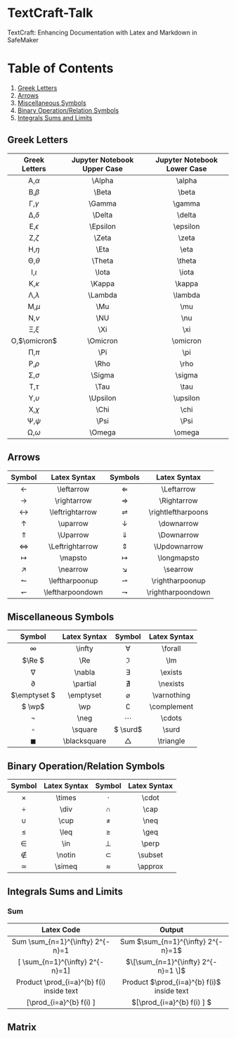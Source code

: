 # TextCraft-Talk
TextCraft: Enhancing Documentation with Latex and Markdown in SafeMaker

# Table of Contents
1. [Greek Letters](#GreekLetters)
2. [Arrows](#Arrows)
3. [Miscellaneous Symbols](#MiscellaneousSymbols)
3. [Binary Operation/Relation Symbols](#BinaryOperationRelationSymbols)
4. [Integrals Sums and Limits](#IntegralsSumsandLimits)


## Greek Letters <a name="GreekLetters"></a>

|     Greek Letters      | Jupyter Notebook Upper Case |Jupyter Notebook Lower Case |
|:----------------------:|:---------------------------:|:--------------------------:|
|   &Alpha;,$`\alpha`$   |           \Alpha            |           \alpha           |
|    &Beta;,$`\beta`$    |            \Beta            |           \beta            |
|   &Gamma;,$`\gamma`$   |           \Gamma            |           \gamma           |
|   &Delta;,$`\delta`$   |           \Delta            |           \delta           |
| &Epsilon;,$`\epsilon`$ |          \Epsilon           |          \epsilon          |
|    &Zeta;,$`\zeta`$    |            \Zeta            |           \zeta            |
|     &Eta;,$`\eta`$     |            \Eta             |            \eta            |
|   &Theta;,$`\theta`$   |           \Theta            |           \theta           |
|    &Iota;,$`\iota`$    |            \Iota            |           \iota            |
|   &Kappa;,$`\kappa`$   |           \Kappa            |           \kappa           |
|  &Lambda;,$`\lambda`$  |           \Lambda           |          \lambda           |
|      &Mu;,$`\mu`$      |             \Mu             |            \mu             |
|      &Nu;,$`\nu`$      |             \NU             |            \nu             |
|      &Xi;,$`\xi`$      |             \Xi             |            \xi             |
| &Omicron;,$`\omicron`$ |          \Omicron           |          \omicron          |
|      &Pi;,$`\pi`$      |             \Pi             |            \pi             |
|     &Rho;,$`\rho`$     |            \Rho             |            \rho            |
|   &Sigma;,$`\sigma`$   |           \Sigma            |           \sigma           |
|     &Tau;,$`\tau`$     |            \Tau             |            \tau            |
| &Upsilon;,$`\upsilon`$ |          \Upsilon           |          \upsilon          |
|     &Chi;,$`\chi`$     |            \Chi             |            \chi            |
|     &Psi;,$`\psi`$     |            \Psi             |            \Psi            |
|   &Omega;,$`\omega`$   |           \Omega            |           \omega           |


## Arrows <a name="Arrows"></a>


|       Symbol        |   Latex Syntax   |       Symbols        |    Latex Syntax    |
|:-------------------:|:----------------:|:--------------------:|:------------------:|
|    $\leftarrow$     |   \leftarrow     |     $\Leftarrow$     |     \Leftarrow     |
|    $\rightarrow$    |   \rightarrow    |    $\Rightarrow$     |    \Rightarrow     |
|  $\leftrightarrow$  | \leftrightarrow  | $\rightleftharpoons$ | \rightleftharpoons |
|     $\uparrow$      |     \uparrow     |     $\downarrow$     |     \downarrow     |
|     $\Uparrow$      |     \Uparrow     |     $\Downarrow$     |     \Downarrow     |
|  $\Leftrightarrow$  | \Leftrightarrow  |    $\Updownarrow$    |    \Updownarrow    |
|      $\mapsto$      |     \mapsto      |    $\longmapsto$     |    \longmapsto     |
|     $\nearrow$      |     \nearrow     |      $\searrow$      |      \searrow      |
|  $\leftharpoonup$   |  \leftharpoonup  |  $\rightharpoonup$   |  \rightharpoonup   |
| $\leftharpoondown$  | \leftharpoondown | $\rightharpoondown$  | \rightharpoondown  |


## Miscellaneous Symbols <a name="MiscellaneousSymbols"></a>

|    Symbol    |Latex Syntax |  Symbol  | Latex Syntax |
|:------------:|:-----:|:--------:|:------------:|
|   $\infty$   | \infty|$\forall$ |   \forall    |
|   $\Re $ 	   |\Re 	| $\Im$ |     	\Im     |
|   $\nabla$   |	\nabla 	| $\exists$ |  	\exists    |
|  $\partial$  | 	\partial |	 $\nexists$  |	\nexists |  
| $\emptyset $  |  	\emptyset | $\varnothing$ | 	\varnothing|
|  $   \wp$      |	\wp 	| $\complement$|  	\complement|
|   $\neg$  	    |\neg |	 $\cdots$  |	\cdots|
|  $\square$  	  |\square |	$ \surd$ | 	\surd|
| $\blacksquare$ |  	\blacksquare |	 $\triangle$ |	\triangle|


## Binary Operation/Relation Symbols <a name="BinaryOperationRelationSymbols"></a>

| Symbol | Latex Syntax|  Symbol   | Latex Syntax | 
| :------: |:------: |:---------:|:------: |
|  $\times$ | 	\times | 	 $\cdot$ |  	\cdot|
| $\div$  |	\div 	|  $\cap$   |	\cap|
| $\cup$  |	\cup 	|  $\neq$   |	\neq|
| $\leq$ | 	\leq 	|  $\geq$   |	\geq|
| $\in$ | 	\in 	|  $\perp$  |	\perp|
| $\notin$ | 	\notin 	| $\subset$ | 	\subset|
| $\simeq$ | 	\simeq 	| $\approx$ | 	\approx|


## Integrals Sums and Limits <a name="IntegralsSumsandLimits"></a>

### Sum

|                Latex Code                |                               Output                                |
|:----------------------------------------:|:-------------------------------------------------------------------:|
|     Sum \sum_{n=1}^{\infty} 2^{-n}=1     |                 Sum $\sum_{n=1}^{\infty} 2^{-n}=1$                  |
|    \[ \sum_{n=1}^{\infty} 2^{-n}=1\]     |                 $\[\sum_{n=1}^{\infty} 2^{-n}=1 \]$                 |
| Product \prod_{i=a}^{b} f(i) inside text |             Product $\prod_{i=a}^{b} f(i)$ inside text              |
|        \[\prod_{i=a}^{b} f(i) \]         |                $\[\prod_{i=a}^{b} f(i) \] $                         |



## Matrix 

